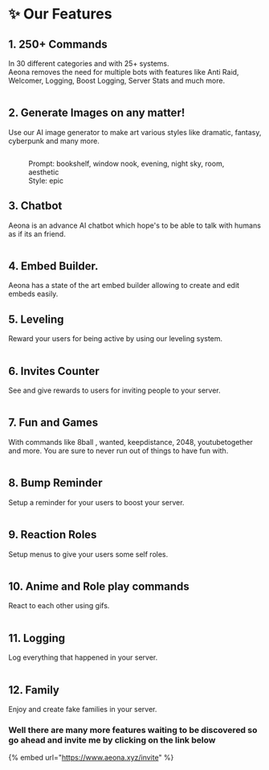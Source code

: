 # ✨ Our Features

## 1. 250+ Commands

In 30 different categories and with 25+ systems.\
Aeona removes the need for multiple bots with features like Anti Raid, Welcomer, Logging, Boost Logging, Server Stats and much more.

<figure><img src="https://cdn.discordapp.com/attachments/1034419695794794562/1061935281164537896/image.png" alt=""><figcaption></figcaption></figure>

## 2. Generate Images on any matter!

Use our AI image generator to make art various styles like dramatic, fantasy, cyberpunk and many more.

<figure><img src="https://media.discordapp.net/attachments/962747447547945031/1058993182555263117/image.jpg" alt=""><figcaption><p>Prompt: bookshelf, window nook, evening, night sky, room, aesthetic<br>Style: epic</p></figcaption></figure>

## 3. Chatbot

Aeona is an advance AI chatbot which hope's to be able to talk with humans as if its an friend.&#x20;

<figure><img src="https://media.discordapp.net/attachments/1041673550643339294/1061935654021382214/image.png" alt=""><figcaption></figcaption></figure>

## 4. Embed Builder.

Aeona has a state of the art embed builder allowing to create and edit embeds easily.

## 5. Leveling

Reward your users for being active by using our leveling system.

<figure><img src="https://media.discordapp.net/attachments/1041673550643339294/1061935920548413531/image.png" alt=""><figcaption></figcaption></figure>

## 6. Invites Counter

See and give rewards to users for inviting people to your server.

<figure><img src="https://media.discordapp.net/attachments/1041673550643339294/1061936168289185882/image.png" alt=""><figcaption></figcaption></figure>

## 7. Fun and Games

With commands like 8ball , wanted, keepdistance, 2048, youtubetogether and more. You are sure to never run out of things to have fun with.

<figure><img src="https://media.discordapp.net/attachments/1041673550643339294/1061936542546935878/image.png" alt=""><figcaption></figcaption></figure>

## 8. Bump Reminder

Setup a reminder for your users to boost your server.

<figure><img src="https://media.discordapp.net/attachments/1041673550643339294/1061907945954234448/image.png" alt=""><figcaption></figcaption></figure>

## 9. Reaction Roles

Setup menus to give your users some self roles.

<figure><img src="https://media.discordapp.net/attachments/1041673550643339294/1061907193546407947/image.png" alt=""><figcaption></figcaption></figure>

## 10. Anime and Role play commands

React to each other using gifs.

<figure><img src="https://media.discordapp.net/attachments/1041673550643339294/1061908824765767802/image.png" alt=""><figcaption></figcaption></figure>

## 11. Logging

Log everything that happened in your server.

<figure><img src="https://media.discordapp.net/attachments/1041673550643339294/1061908426181070848/image.png" alt=""><figcaption></figcaption></figure>

## 12. Family

Enjoy and create fake families in your server.

### Well there are many more features waiting to be discovered so go ahead and invite me by clicking on the link below

{% embed url="https://www.aeona.xyz/invite" %}
